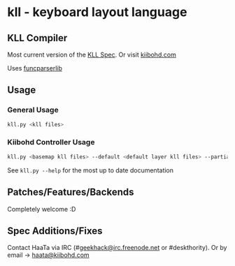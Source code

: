 kll - keyboard layout language
==============================

KLL Compiler
------------

Most current version of the [KLL Spec](https://www.writelatex.com/read/zzqbdwqjfwwf).
Or visit [kiibohd.com](http://kiibohd.com)

Uses [funcparserlib](https://code.google.com/p/funcparserlib/)


Usage
-----

### General Usage

```bash
kll.py <kll files>
```

### Kiibohd Controller Usage

```bash
kll.py <basemap kll files> --default <default layer kll files> --partial <partial layer 1 kll files> --partial <partial layer 2 kll files> --backend kiibohd --template templates/kiibohdKeymap.h --output generatedKeymap.h --defines-template templates/kiibohdDefs.h --defines-output kll_defs.h
```

See `kll.py --help` for the most up to date documentation


Patches/Features/Backends
-------------------------

Completely welcome :D


Spec Additions/Fixes
--------------------

Contact HaaTa via IRC (#geekhack@irc.freenode.net or #deskthority).
Or by email -> haata@kiibohd.com

